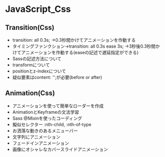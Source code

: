 # JavaScript_Css
## Transition(Css)
- transition: all 0.3s; →0.3秒間かけてアニメーションを作動する
- タイミングファンクション→transition: all 0.3s ease 3s; →3秒後0.3秒間かけてアニメーションを作動する(easeの記述で遅延指定ができる)
- Sassの記述方法について
- transformについて
- positionとz-indexについて
- 疑似要素はcontent: '';が必要(before or after)
## Animation(Css)
- アニメーションを使って簡単なローダーを作成
- AnimationとKeyframeの文法学習
- Sass @Mixinを使ったコーディング
- 擬似セレクター :nth-child, :nth-of-type
- お洒落な動きのあるメニューバー
- 文字列にアニメーション
- フェードインアニメーション
- 画像にオシャレなカバースライドアニメーション